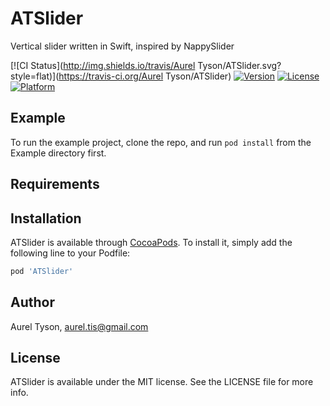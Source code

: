 # ATSlider
Vertical slider written in Swift, inspired by NappySlider

[![CI Status](http://img.shields.io/travis/Aurel Tyson/ATSlider.svg?style=flat)](https://travis-ci.org/Aurel Tyson/ATSlider)
[![Version](https://img.shields.io/cocoapods/v/ATSlider.svg?style=flat)](http://cocoapods.org/pods/ATSlider)
[![License](https://img.shields.io/cocoapods/l/ATSlider.svg?style=flat)](http://cocoapods.org/pods/ATSlider)
[![Platform](https://img.shields.io/cocoapods/p/ATSlider.svg?style=flat)](http://cocoapods.org/pods/ATSlider)

## Example

To run the example project, clone the repo, and run `pod install` from the Example directory first.

## Requirements

## Installation

ATSlider is available through [CocoaPods](http://cocoapods.org). To install
it, simply add the following line to your Podfile:

```ruby
pod 'ATSlider'
```

## Author

Aurel Tyson, aurel.tis@gmail.com

## License

ATSlider is available under the MIT license. See the LICENSE file for more info.
